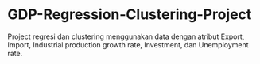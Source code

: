 # GDP-Regression-Clustering-Project
Project regresi dan clustering menggunakan data dengan atribut Export, Import, Industrial production growth rate, Investment, dan Unemployment rate.
